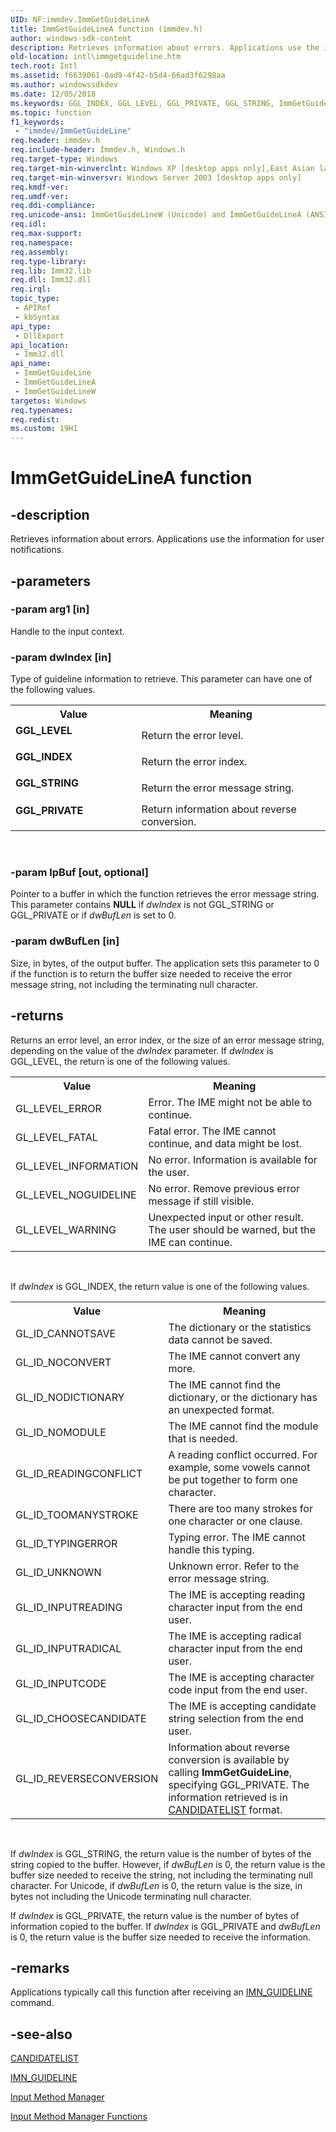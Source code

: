 ```yaml
---
UID: NF:immdev.ImmGetGuideLineA
title: ImmGetGuideLineA function (immdev.h)
author: windows-sdk-content
description: Retrieves information about errors. Applications use the information for user notifications.
old-location: intl\immgetguideline.htm
tech.root: Intl
ms.assetid: f6639061-0ad9-4f42-b5d4-66ad3f6298aa
ms.author: windowssdkdev
ms.date: 12/05/2018
ms.keywords: GGL_INDEX, GGL_LEVEL, GGL_PRIVATE, GGL_STRING, ImmGetGuideLine, ImmGetGuideLine function [Internationalization for Windows Applications], ImmGetGuideLineA, ImmGetGuideLineW, _win32_ImmGetGuideLine, imm/ImmGetGuideLine, imm/ImmGetGuideLineA, imm/ImmGetGuideLineW, intl.immgetguideline
ms.topic: function
f1_keywords: 
 - "immdev/ImmGetGuideLine"
req.header: immdev.h
req.include-header: Immdev.h, Windows.h
req.target-type: Windows
req.target-min-winverclnt: Windows XP [desktop apps only],East Asian language support installed.
req.target-min-winversvr: Windows Server 2003 [desktop apps only]
req.kmdf-ver: 
req.umdf-ver: 
req.ddi-compliance: 
req.unicode-ansi: ImmGetGuideLineW (Unicode) and ImmGetGuideLineA (ANSI)
req.idl: 
req.max-support: 
req.namespace: 
req.assembly: 
req.type-library: 
req.lib: Imm32.lib
req.dll: Imm32.dll
req.irql: 
topic_type:
 - APIRef
 - kbSyntax
api_type:
 - DllExport
api_location:
 - Imm32.dll
api_name:
 - ImmGetGuideLine
 - ImmGetGuideLineA
 - ImmGetGuideLineW
targetos: Windows
req.typenames: 
req.redist: 
ms.custom: 19H1
---
```


# ImmGetGuideLineA function


## -description


Retrieves information about errors. Applications use the information for user notifications.


## -parameters




### -param arg1 [in]

Handle to the input context.


### -param dwIndex [in]

Type of guideline information to retrieve. This parameter can have one of the following values.

<table>
<tr>
<th>Value</th>
<th>Meaning</th>
</tr>
<tr>
<td width="40%"><a id="GGL_LEVEL"></a><a id="ggl_level"></a><dl>
<dt><b>GGL_LEVEL</b></dt>
</dl>
</td>
<td width="60%">
Return the error level.

</td>
</tr>
<tr>
<td width="40%"><a id="GGL_INDEX"></a><a id="ggl_index"></a><dl>
<dt><b>GGL_INDEX</b></dt>
</dl>
</td>
<td width="60%">
Return the error index.

</td>
</tr>
<tr>
<td width="40%"><a id="GGL_STRING"></a><a id="ggl_string"></a><dl>
<dt><b>GGL_STRING</b></dt>
</dl>
</td>
<td width="60%">
Return the error message string.

</td>
</tr>
<tr>
<td width="40%"><a id="GGL_PRIVATE"></a><a id="ggl_private"></a><dl>
<dt><b>GGL_PRIVATE</b></dt>
</dl>
</td>
<td width="60%">
Return information about reverse conversion.

</td>
</tr>
</table>
 


### -param lpBuf [out, optional]

Pointer to a buffer in which the function retrieves the error message string. This parameter contains <b>NULL</b> if <i>dwIndex</i> is not GGL_STRING or GGL_PRIVATE or if <i>dwBufLen</i> is set to 0.


### -param dwBufLen [in]

Size, in bytes, of the output buffer. The application sets this parameter to 0 if the function is to return the buffer size needed to receive the error message string, not including the terminating null character.


## -returns



Returns an error level, an error index, or the size of an error message string, depending on the value of the <i>dwIndex</i> parameter. If <i>dwIndex</i> is GGL_LEVEL, the return is one of the following values.

<table>
<tr>
<th>Value</th>
<th>Meaning</th>
</tr>
<tr>
<td>GL_LEVEL_ERROR</td>
<td>Error. The IME might not be able to continue.</td>
</tr>
<tr>
<td>GL_LEVEL_FATAL</td>
<td>Fatal error. The IME cannot continue, and data might be lost.</td>
</tr>
<tr>
<td>GL_LEVEL_INFORMATION</td>
<td>No error. Information is available for the user.</td>
</tr>
<tr>
<td>GL_LEVEL_NOGUIDELINE</td>
<td>No error. Remove previous error message if still visible.</td>
</tr>
<tr>
<td>GL_LEVEL_WARNING</td>
<td>Unexpected input or other result. The user should be warned, but the IME can continue.</td>
</tr>
</table>
 

If <i>dwIndex</i> is GGL_INDEX, the return value is one of the following values.

<table>
<tr>
<th>Value</th>
<th>Meaning</th>
</tr>
<tr>
<td>GL_ID_CANNOTSAVE</td>
<td>The dictionary or the statistics data cannot be saved.</td>
</tr>
<tr>
<td>GL_ID_NOCONVERT</td>
<td>The IME cannot convert any more.</td>
</tr>
<tr>
<td>GL_ID_NODICTIONARY</td>
<td>The IME cannot find the dictionary, or the dictionary has an unexpected format.</td>
</tr>
<tr>
<td>GL_ID_NOMODULE</td>
<td>The IME cannot find the module that is needed.</td>
</tr>
<tr>
<td>GL_ID_READINGCONFLICT</td>
<td>A reading conflict occurred. For example, some vowels cannot be put together to form one character.</td>
</tr>
<tr>
<td>GL_ID_TOOMANYSTROKE</td>
<td>There are too many strokes for one character or one clause.</td>
</tr>
<tr>
<td>GL_ID_TYPINGERROR</td>
<td>Typing error. The IME cannot handle this typing.</td>
</tr>
<tr>
<td>GL_ID_UNKNOWN</td>
<td>Unknown error. Refer to the error message string.</td>
</tr>
<tr>
<td>GL_ID_INPUTREADING</td>
<td>The IME is accepting reading character input from the end user.</td>
</tr>
<tr>
<td>GL_ID_INPUTRADICAL</td>
<td>The IME is accepting radical character input from the end user.</td>
</tr>
<tr>
<td>GL_ID_INPUTCODE</td>
<td>The IME is accepting character code input from the end user.</td>
</tr>
<tr>
<td>GL_ID_CHOOSECANDIDATE</td>
<td>The IME is accepting candidate string selection from the end user.</td>
</tr>
<tr>
<td>GL_ID_REVERSECONVERSION</td>
<td>Information about reverse conversion is available by calling <b>ImmGetGuideLine</b>, specifying GGL_PRIVATE. The information retrieved is in <a href="https://docs.microsoft.com/windows/desktop/api/imm/ns-imm-candidatelist">CANDIDATELIST</a> format.</td>
</tr>
</table>
 

If <i>dwIndex</i> is GGL_STRING, the return value is the number of bytes of the string copied to the buffer. However, if <i>dwBufLen</i> is 0, the return value is the buffer size needed to receive the string, not including the terminating null character. For Unicode, if <i>dwBufLen</i> is 0, the return value is the size, in bytes not including the Unicode terminating null character.

If <i>dwIndex</i> is GGL_PRIVATE, the return value is the number of bytes of information copied to the buffer. If <i>dwIndex</i> is GGL_PRIVATE and <i>dwBufLen</i> is 0, the return value is the buffer size needed to receive the information.




## -remarks



Applications typically call this function after receiving an <a href="https://docs.microsoft.com/windows/desktop/Intl/imn-guideline">IMN_GUIDELINE</a> command.




## -see-also




<a href="https://docs.microsoft.com/windows/desktop/api/imm/ns-imm-candidatelist">CANDIDATELIST</a>



<a href="https://docs.microsoft.com/windows/desktop/Intl/imn-guideline">IMN_GUIDELINE</a>



<a href="https://docs.microsoft.com/windows/desktop/Intl/input-method-manager">Input Method Manager</a>



<a href="https://docs.microsoft.com/windows/desktop/Intl/input-method-manager-functions">Input Method Manager Functions</a>
 

 


